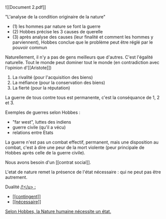 
![[Document 2.pdf]]

"L'analyse de la condition originaire de la nature"

- (1) les hommes par nature se font la guerre
- (2) Hobbes précise les 3 causes de querelle
- (3) après analyse des causes (leur finalité et comment les hommes y parviennent), Hobbes conclue que le problème peut être réglé par le pouvoir commun

Naturellement, il n'y a pas de gens meilleurs que d'autres. C'est l'égalité naturelle.
Tout le monde peut dominer tout le monde (en contradiction avec l'opinion d'[[Aristote]])

1. La rivalité (pour l'acquisition des biens)
2. La méfiance (pour la conservation des biens)
3. La fierté (pour la réputation)

La guerre de tous contre tous est permanente, c'est la conséquance de 1, 2 et 3.

Exemples de guerres selon Hobbes :
- "far west", luttes des indiens
- guerre civile (qu'il a vécu)
- relations entre Etats

La guerre n'est pas un combat effectif, permanent, mais une disposition au combat, c'est à dire une peur de la mort violente (peur principale de Hobbes après celle de la guerre civile).

Nous avons besoin d'un [[contrat social]].

L'etat de nature remet la présence de l'état nécessaire : qui ne peut pas être autrement.

Dualité <u>/!\</u> :

- [[contingent]]
- [[nécessaire]]

Selon Hobbes, la Nature humaine nécessite un état.